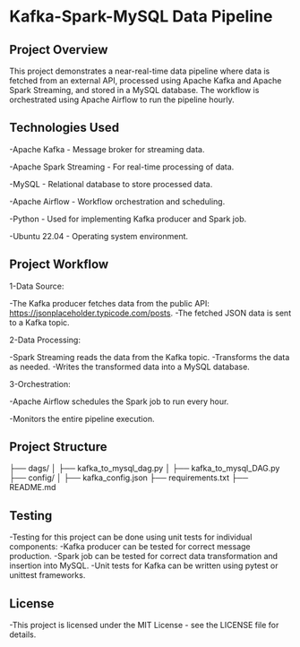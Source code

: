# Kafka-Spark-MySQL Data Pipeline

## Project Overview
This project demonstrates a near-real-time data pipeline where data is fetched from an external API, processed using Apache Kafka and Apache Spark Streaming, and stored in a MySQL database. The workflow is orchestrated using Apache Airflow to run the pipeline hourly.

## Technologies Used

-Apache Kafka - Message broker for streaming data.

-Apache Spark Streaming - For real-time processing of data.

-MySQL - Relational database to store processed data.

-Apache Airflow - Workflow orchestration and scheduling.

-Python - Used for implementing Kafka producer and Spark job.

-Ubuntu 22.04 - Operating system environment.

## Project Workflow
1-Data Source:
  
  -The Kafka producer fetches data from the public API: https://jsonplaceholder.typicode.com/posts.
  -The fetched JSON data is sent to a Kafka topic.

2-Data Processing:

  -Spark Streaming reads the data from the Kafka topic.
  -Transforms the data as needed. 
  -Writes the transformed data into a MySQL database.

3-Orchestration:

  -Apache Airflow schedules the Spark job to run every hour.
  
  -Monitors the entire pipeline execution. 

## Project Structure

  ├── dags/
  │   ├── kafka_to_mysql_dag.py
  │   ├── kafka_to_mysql_DAG.py
  ├── config/
  │   ├── kafka_config.json
  ├── requirements.txt
  ├── README.md

## Testing
  -Testing for this project can be done using unit tests for individual components:
  -Kafka producer can be tested for correct message production.
  -Spark job can be tested for correct data transformation and insertion into MySQL.
  -Unit tests for Kafka can be written using pytest or unittest frameworks.

## License
  -This project is licensed under the MIT License - see the LICENSE file for details.
  
